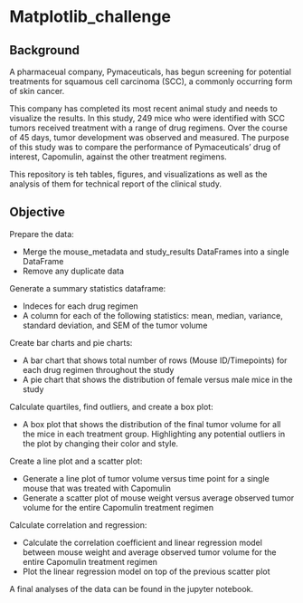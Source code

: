 # Matplotlib_challenge

Background
--------
A pharmaceual company, Pymaceuticals, has begun screening for potential treatments for squamous cell carcinoma (SCC), a commonly occurring form of skin cancer.

This company has completed its most recent animal study and needs to visualize the results. In this study, 249 mice who were identified with SCC tumors received treatment with a range of drug regimens. Over the course of 45 days, tumor development was observed and measured. The purpose of this study was to compare the performance of Pymaceuticals’ drug of interest, Capomulin, against the other treatment regimens.

This repository is teh tables, figures, and visualizations as well as the analysis of them for technical report of the clinical study.

## Objective ##

Prepare the data:
* Merge the mouse_metadata and study_results DataFrames into a single DataFrame
* Remove any duplicate data

Generate a summary statistics dataframe:
* Indeces for each drug regimen
* A column for each of the following statistics: mean, median, variance, standard deviation, and SEM of the tumor volume

Create bar charts and pie charts:
* A bar chart that shows total number of rows (Mouse ID/Timepoints) for each drug regimen throughout the study
* A pie chart that shows  the distribution of female versus male mice in the study

Calculate quartiles, find outliers, and create a box plot:
* A box plot that shows the distribution of the final tumor volume for all the mice in each treatment group. Highlighting any potential outliers in the plot by changing their color and style.

Create a line plot and a scatter plot:
* Generate a line plot of tumor volume versus time point for a single mouse that was treated with Capomulin
* Generate a scatter plot of mouse weight versus average observed tumor volume for the entire Capomulin treatment regimen

Calculate correlation and regression:
* Calculate the correlation coefficient and linear regression model between mouse weight and average observed tumor volume for the entire Capomulin treatment regimen
* Plot the linear regression model on top of the previous scatter plot

A final analyses of the data can be found in the jupyter notebook.

